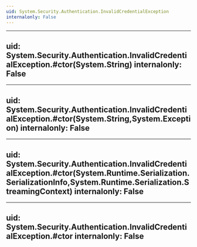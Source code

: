 ```yaml
---
uid: System.Security.Authentication.InvalidCredentialException
internalonly: False
---
```


---
uid: System.Security.Authentication.InvalidCredentialException.#ctor(System.String)
internalonly: False
---

---
uid: System.Security.Authentication.InvalidCredentialException.#ctor(System.String,System.Exception)
internalonly: False
---

---
uid: System.Security.Authentication.InvalidCredentialException.#ctor(System.Runtime.Serialization.SerializationInfo,System.Runtime.Serialization.StreamingContext)
internalonly: False
---

---
uid: System.Security.Authentication.InvalidCredentialException.#ctor
internalonly: False
---
